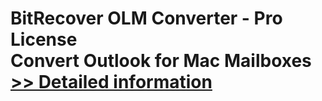# BitRecover OLM Converter - Pro License<br />Convert Outlook for Mac Mailboxes<br />[>> Detailed information](https://secure.shareit.com/shareit/product.html?productid=300876832&affiliateid=200057808)